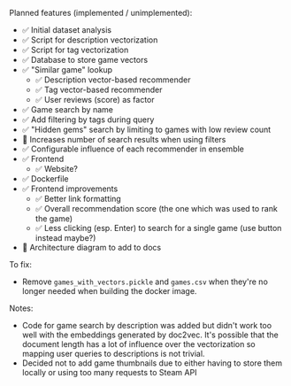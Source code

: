Planned features (implemented / unimplemented):

- ✅ Initial dataset analysis
- ✅ Script for description vectorization
- ✅ Script for tag vectorization
- ✅ Database to store game vectors
- ✅ "Similar game" lookup
  - ✅ Description vector-based recommender
  - ✅ Tag vector-based recommender
  - ✅ User reviews (score) as factor
- ✅ Game search by name
- ✅ Add filtering by tags during query
- ✅ "Hidden gems" search by limiting to games with low review count
- 🔳 Increases number of search results when using filters
- ✅ Configurable influence of each recommender in ensemble
- ✅ Frontend
  - ✅ Website?
- ✅ Dockerfile
- ✅ Frontend improvements
  - ✅ Better link formatting
  - ✅ Overall recommendation score (the one which was used to rank the game)
  - ✅ Less clicking (esp. Enter) to search for a single game (use button instead maybe?)
- 🔳 Architecture diagram to add to docs

To fix:

- Remove `games_with_vectors.pickle` and `games.csv` when they're no longer needed when building the docker image.


Notes:
- Code for game search by description was added but didn't work too well with the embeddings generated by doc2vec. 
It's possible that the document length has a lot of influence over the vectorization so mapping user queries to descriptions is not trivial.
- Decided not to add game thumbnails due to either having to store them locally or using too many requests to Steam API